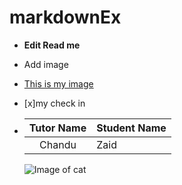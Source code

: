 # markdownEx

* **Edit Read me**

* Add image
* [This is my image](https://www.alleycat.org/wp-content/uploads/2019/03/FELV-cat.jpg)
* [x]my check in
* |Tutor Name| Student Name|
  |:--------:| ------------|
  | Chandu   | Zaid        |

  ![Image of cat](https://www.alleycat.org/wp-content/uploads/2019/03/FELV-cat.jpg)